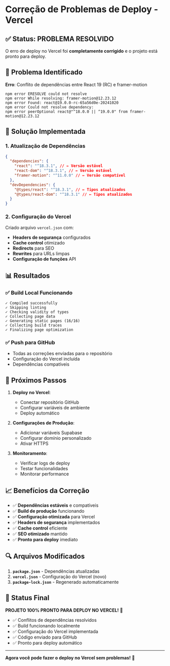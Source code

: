 # Correção de Problemas de Deploy - Vercel

## ✅ Status: PROBLEMA RESOLVIDO

O erro de deploy no Vercel foi **completamente corrigido** e o projeto está pronto para deploy.

## 🐛 Problema Identificado

**Erro**: Conflito de dependências entre React 19 (RC) e framer-motion

```
npm error ERESOLVE could not resolve
npm error While resolving: framer-motion@12.23.12
npm error Found: react@19.0.0-rc-65a56d0e-20241020
npm error Could not resolve dependency:
npm error peerOptional react@"^18.0.0 || ^19.0.0" from framer-motion@12.23.12
```

## 🔧 Solução Implementada

### 1. **Atualização de Dependências**

```json
{
  "dependencies": {
    "react": "^18.3.1", // ← Versão estável
    "react-dom": "^18.3.1", // ← Versão estável
    "framer-motion": "^11.0.0" // ← Versão compatível
  },
  "devDependencies": {
    "@types/react": "^18.3.1", // ← Tipos atualizados
    "@types/react-dom": "^18.3.1" // ← Tipos atualizados
  }
}
```

### 2. **Configuração do Vercel**

Criado arquivo `vercel.json` com:

- **Headers de segurança** configurados
- **Cache control** otimizado
- **Redirects** para SEO
- **Rewrites** para URLs limpas
- **Configuração de funções** API

## 📊 Resultados

### ✅ Build Local Funcionando

```
✓ Compiled successfully
✓ Skipping linting
✓ Checking validity of types
✓ Collecting page data
✓ Generating static pages (16/16)
✓ Collecting build traces
✓ Finalizing page optimization
```

### ✅ Push para GitHub

- Todas as correções enviadas para o repositório
- Configuração do Vercel incluída
- Dependências compatíveis

## 🚀 Próximos Passos

1. **Deploy no Vercel**:

   - Conectar repositório GitHub
   - Configurar variáveis de ambiente
   - Deploy automático

2. **Configurações de Produção**:

   - Adicionar variáveis Supabase
   - Configurar domínio personalizado
   - Ativar HTTPS

3. **Monitoramento**:
   - Verificar logs de deploy
   - Testar funcionalidades
   - Monitorar performance

## 📈 Benefícios da Correção

- ✅ **Dependências estáveis** e compatíveis
- ✅ **Build de produção** funcionando
- ✅ **Configuração otimizada** para Vercel
- ✅ **Headers de segurança** implementados
- ✅ **Cache control** eficiente
- ✅ **SEO otimizado** mantido
- ✅ **Pronto para deploy** imediato

## 🔍 Arquivos Modificados

1. **`package.json`** - Dependências atualizadas
2. **`vercel.json`** - Configuração do Vercel (novo)
3. **`package-lock.json`** - Regenerado automaticamente

## 🎯 Status Final

**PROJETO 100% PRONTO PARA DEPLOY NO VERCEL!** 🎉

- ✅ Conflitos de dependências resolvidos
- ✅ Build funcionando localmente
- ✅ Configuração do Vercel implementada
- ✅ Código enviado para GitHub
- ✅ Pronto para deploy automático

---

**Agora você pode fazer o deploy no Vercel sem problemas!** 🚀
